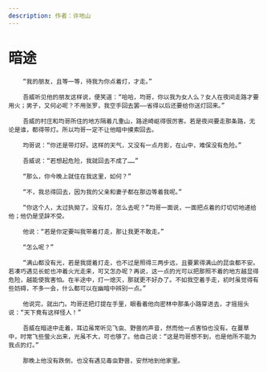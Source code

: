 ```yaml
---
description: 作者：许地山
---
```


# 暗途

        “我的朋友，且等一等，待我为你点着灯，才走。”

        吾威听见他的朋友这样说，便笑道：“哈哈，均哥，你以我为女人么？女人在夜间走路才要用火；男子，又何必呢？不用张罗，我空手回去罢——省得以后还要给你送灯回来。”

        吾威的村庄和均哥所住的地方隔着几重山，路途崎岖得很厉害。若是夜间要走那条路，无论是谁，都得带灯。所以均哥一定不让他暗中摸索回去。

        均哥说：“你还是带灯好。这样的天气，又没有一点月影，在山中，难保没有危险。”

        吾威说：“若想起危险，我就回去不成了……”

        “那么，你今晚上就住在我这里，如何？”

        “不，我总得回去，因为我的父亲和妻子都在那边等着我呢。”

        “你这个人，太过执拗了。没有灯，怎么去呢？”均哥一面说，一面把点着的灯切切地递给他；他仍是坚辞不受。

        他说：“若是你定要叫我带着灯走，那让我更不敢走。”

        “怎么呢？”

        “满山都没有光，若是我提着灯走，也不过是照得三两步远，且要累得满山的昆虫都不安。若凑巧遇见长蛇也冲着火光走来，可又怎办呢？再说，这一点的光可以把那照不着的地方越显得危险，越能使我害怕。在半途中，灯一熄灭，那就更不好办了。不如我空着手走，初时虽觉得有些妨碍，不多一会，什么都可以在幽暗中辨别一点。”

        他说完，就出门。均哥还把灯提在手里，眼看着他向密林中那条小路穿进去，才摇摇头说：“天下竟有这样怪人！”

        吾威在暗途中走着，耳边虽常听见飞虫、野兽的声音，然而他一点害怕也没有。在蔓草中，时常飞些萤火出来，光虽不大，可也够了。他自己说：“这是均哥想不到，也是他所不能为我点的灯。”

        那晚上他没有跌倒，也没有遇见毒虫野兽，安然地到他家里。

